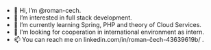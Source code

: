 - 👋 Hi, I’m @roman-cech.
- 👀 I’m interested in full stack development.
- 🌱 I’m currently learning Spring, PHP and theory of Cloud Services.
- 💞️ I'm looking for cooperation in international environment as intern.
- 📫 You can reach me on linkedin.com/in/roman-čech-43639619b/ .

<!---
roman-cech/roman-cech is a ✨ special ✨ repository because its `README.md` (this file) appears on your GitHub profile.
You can click the Preview link to take a look at your changes.
--->
